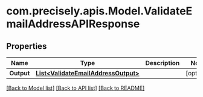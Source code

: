 # com.precisely.apis.Model.ValidateEmailAddressAPIResponse
## Properties

Name | Type | Description | Notes
------------ | ------------- | ------------- | -------------
**Output** | [**List&lt;ValidateEmailAddressOutput&gt;**](ValidateEmailAddressOutput.md) |  | [optional] 

[[Back to Model list]](../README.md#documentation-for-models) [[Back to API list]](../README.md#documentation-for-api-endpoints) [[Back to README]](../README.md)

